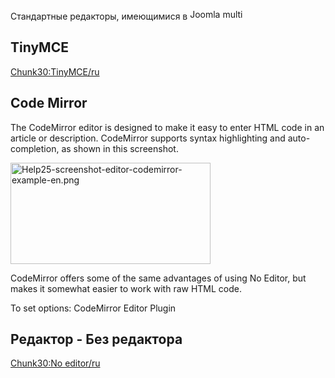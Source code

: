 <!-- Filename: Content_editors / Display title: Редакторы содержимого -->

Стандартные редакторы, имеющимися в
<img src="https://docs.joomla.org/images/7/7b/Compat_icon_CMS.png"
decoding="async" data-file-width="87" data-file-height="17" width="87"
height="17" alt="Joomla multi" />

## TinyMCE

<a
href="https://docs.joomla.org/index.php?title=Chunk30:TinyMCE/ru&amp;action=edit&amp;redlink=1"
class="new"
title="Chunk30:TinyMCE/ru (page does not exist)">Chunk30:TinyMCE/ru</a>

## Code Mirror

The CodeMirror editor is designed to make it easy to enter HTML code in
an article or description. CodeMirror supports syntax highlighting and
auto-completion, as shown in this screenshot.

<img
src="https://docs.joomla.org/images/thumb/e/e2/Help25-screenshot-editor-codemirror-example-en.png/320px-Help25-screenshot-editor-codemirror-example-en.png"
decoding="async"
srcset="https://docs.joomla.org/images/e/e2/Help25-screenshot-editor-codemirror-example-en.png 1.5x"
data-file-width="326" data-file-height="165" width="320" height="162"
alt="Help25-screenshot-editor-codemirror-example-en.png" />

CodeMirror offers some of the same advantages of using No Editor, but
makes it somewhat easier to work with raw HTML code.

To set options:  CodeMirror Editor
Plugin

## Редактор - Без редактора

<a
href="https://docs.joomla.org/index.php?title=Chunk30:No_editor/ru&amp;action=edit&amp;redlink=1"
class="new"
title="Chunk30:No editor/ru (page does not exist)">Chunk30:No
editor/ru</a>
